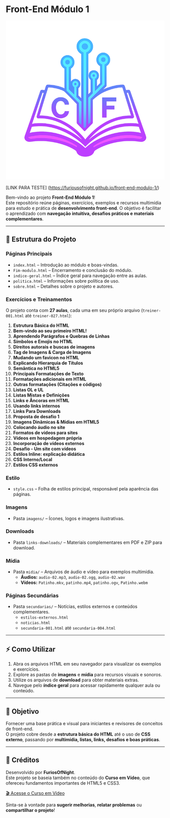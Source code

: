 # Front-End Módulo 1

![Logo do projeto](imagens/logo-sitebook.png)


[LINK PARA TESTE] (https://furiousofnight.github.io/front-end-modulo-1/)

Bem-vindo ao projeto **Front-End Módulo 1**!  
Este repositório reúne páginas, exercícios, exemplos e recursos multimídia para estudo e prática de **desenvolvimento front-end**. O objetivo é facilitar o aprendizado com **navegação intuitiva, desafios práticos e materiais complementares**.

---

## 📂 Estrutura do Projeto

### Páginas Principais
- `index.html` – Introdução ao módulo e boas-vindas.
- `Fim-modulo.html` – Encerramento e conclusão do módulo.
- `indice-geral.html` – Índice geral para navegação entre as aulas.
- `politica.html` – Informações sobre política de uso.
- `sobre.html` – Detalhes sobre o projeto e autores.

### Exercícios e Treinamentos
O projeto conta com **27 aulas**, cada uma em seu próprio arquivo (`treiner-001.html` até `treiner-027.html`):

1. **Estrutura Básica do HTML**
2. **Bem-vindo ao seu primeiro HTML!**
3. **Aprendendo Parágrafos e Quebras de Linhas**
4. **Símbolos e Emojis no HTML**
5. **Direitos autorais e buscas de imagens**
6. **Tag de Imagens & Carga de Imagens**
7. **Mudando um favicon no HTML**
8. **Explicando Hierarquia de Títulos**
9. **Semântica no HTML5**
10. **Principais Formatações de Texto**
11. **Formatações adicionais em HTML**
12. **Outras formatações (Citações e códigos)**
13. **Listas OL e UL**
14. **Listas Mistas e Definições**
15. **Links e Âncoras em HTML**
16. **Usando links internos**
17. **Links Para Downloads**
18. **Proposta de desafio 1**
19. **Imagens Dinâmicas & Mídias em HTML5**
20. **Colocando áudio no site**
21. **Formatos de vídeos para sites**
22. **Vídeos em hospedagem própria**
23. **Incorporação de vídeos externos**
24. **Desafio - Um site com vídeos**
25. **Estilos Inline: explicação didática**
26. **CSS Interno/Local**
27. **Estilos CSS externos**

### Estilo
- `style.css` – Folha de estilos principal, responsável pela aparência das páginas.

### Imagens
- Pasta `imagens/` – Ícones, logos e imagens ilustrativas.

### Downloads
- Pasta `links-downloads/` – Materiais complementares em PDF e ZIP para download.

### Mídia
- Pasta `midia/` – Arquivos de áudio e vídeo para exemplos multimídia.
  - **Áudios:** `audio-02.mp3`, `audio-02.ogg`, `audio-02.wav`
  - **Vídeos:** `Patinho.mkv`, `patinho.mp4`, `patinho.ogv`, `Patinho.webm`

### Páginas Secundárias
- Pasta `secundarias/` – Notícias, estilos externos e conteúdos complementares.
  - `estilos-externos.html`
  - `noticias.html`
  - `secundaria-001.html` até `secundaria-004.html`

---

## ⚡ Como Utilizar

1. Abra os arquivos HTML em seu navegador para visualizar os exemplos e exercícios.
2. Explore as pastas de **imagens** e **mídia** para recursos visuais e sonoros.
3. Utilize os arquivos de **download** para obter materiais extras.
4. Navegue pelo **índice geral** para acessar rapidamente qualquer aula ou conteúdo.

---

## 🎯 Objetivo

Fornecer uma base prática e visual para iniciantes e revisores de conceitos de front-end.  
O projeto cobre desde a **estrutura básica do HTML** até o uso de **CSS externo**, passando por **multimídia, listas, links, desafios e boas práticas**.

---

## 🙏 Créditos

Desenvolvido por **FuriosOfNight**.  
Este projeto se baseia também no conteúdo do **Curso em Vídeo**, que ofereceu fundamentos importantes de HTML5 e CSS3.

[🎬 Acesse o Curso em Vídeo](https://www.cursoemvideo.com)  

Sinta-se à vontade para **sugerir melhorias**, **relatar problemas** ou **compartilhar o projeto**!
